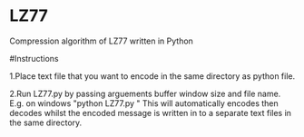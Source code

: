 # LZ77
Compression algorithm of LZ77 written in Python

#Instructions

1.Place text file that you want to encode in the same directory as python file.

2.Run LZ77.py by passing arguements buffer window size and file name. E.g. on windows "python LZ77.py <buffer window size> <file name>" This will automatically encodes
then decodes whilst the encoded message is written in to a separate text files in the same directory.
